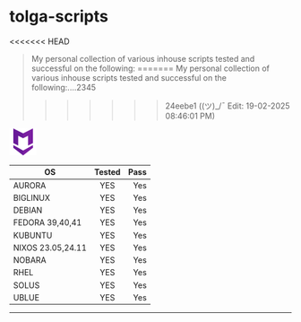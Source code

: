 # tolga-scripts ####
<<<<<<< HEAD
> My personal collection of various inhouse scripts tested and successful on the following:
=======
> My personal collection of various inhouse scripts tested and successful on the following:....2345
>>>>>>> 24eebe1 ((ツ)_/¯ Edit: 19-02-2025 08:46:01 PM)

![alt text](https://github.com/adam-p/markdown-here/raw/master/src/common/images/icon48.png "")

| OS        | Tested           | Pass  |
| ------------- |:-------------:| -----:|
| AURORA | YES      |    Yes |
| BIGLINUX | YES      |    Yes |
| DEBIAN | YES      |    Yes |
| FEDORA 39,40,41 | YES      |   Yes|
| KUBUNTU | YES      |    Yes |
| NIXOS 23.05,24.11  | YES      |    Yes |
| NOBARA | YES      |    Yes |
| RHEL      | YES | Yes |
| SOLUS | YES      |    Yes |
| UBLUE | YES      |    Yes |


-----